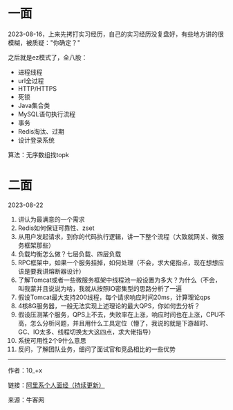 # 一面

2023-08-16，上来先拷打实习经历，自己的实习经历没复盘好，有些地方讲的很模糊，被质疑："你确定？"

之后就是ez模式了，全八股：
+ 进程线程
+ url全过程
+ HTTP/HTTPS
+ 死锁
+ Java集合类
+ MySQL语句执行流程
+ 事务
+ Redis淘汰、过期
+ 设计登录系统

算法：无序数组找topk

# 二面

2023-08-22

1. 讲认为最满意的一个需求
2. Redis如何保证可靠性、zset
3. 从用户发起请求，到你的代码执行逻辑，讲一下整个流程（大致就网关、微服务框架那些）
4. 负载均衡怎么做？七层负载、四层负载
5. RPC框架中，如果一个服务挂掉，如何处理（不会，求大佬指点，现在想想应该是要我讲熔断器设计）
6. 了解Tomcat或者一些微服务框架中线程池一般设置为多大？为什么（不会，叫我蒙并且说说为啥，我就从按照IO密集型的思路分析了一遍
7. 假设Tomcat最大支持200线程，每个请求响应时间20ms，计算理论qps
8. 4核8G服务器，一般无法实现上述理论的最大QPS，你如何去分析？
9. 假设压测某个服务，QPS上不去，失败率在上涨，响应时间也在上涨，CPU不高，怎么分析问题，并且用什么工具定位（懵了，我说的就是下游超时、GC、IO太多、线程切换太大这四点，求大佬指导）
10. 系统可用性2个9什么意思
11. 反问，了解团队业务，细问了面试官和竞品相比的一些优势

------
作者：10_+x

链接：[阿里系个人面经（持续更新）](https://www.nowcoder.com/discuss/523595426050666496)

来源：牛客网